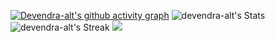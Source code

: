 [![Devendra-alt's github activity graph](https://github-readme-activity-graph.vercel.app/graph?username=devendra-alt&bg_color=000000&color=e6e6e6&line=eeffe5&point=0055ff&area=true&hide_border=true)](https://github.com/ashutosh00710/github-readme-activity-graph)
![devendra-alt's Stats](https://github-readme-stats.vercel.app/api?username=devendra-alt&theme=tokyonight&show_icons=true&hide_border=true&count_private=true)
![devendra-alt's Streak](https://github-readme-streak-stats.herokuapp.com/?user=devendra-alt&theme=tokyonight&hide_border=true)
<img src="https://repository-images.githubusercontent.com/462900780/0a10af70-6cbf-46df-9071-0ff586a3b1d6">


